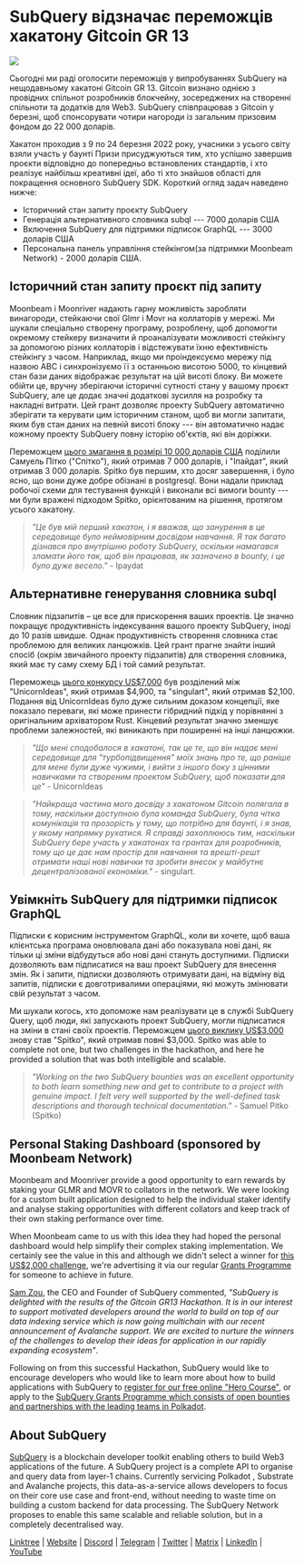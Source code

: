 # SubQuery відзначає переможців хакатону Gitcoin GR 13

![](https://miro.medium.com/max/1400/0*fK6HKHRjdoE1WjYi)

Сьогодні ми раді оголосити переможців у випробуваннях SubQuery на нещодавньому хакатоні Gitcoin GR 13. Gitcoin визнано однією з провідних спільнот розробників блокчейну, зосереджених на створенні спільноти та додатків для Web3. SubQuery співпрацював з Gitcoin у березні, щоб спонсорувати чотири нагороди із загальним призовим фондом до 22 000 доларів.

Хакатон проходив з 9 по 24 березня 2022 року, учасники з усього світу взяли участь у баунті Призи присуджуються тим, хто успішно завершив проєкти відповідно до попередньо встановлених стандартів, і хто реалізує найбільш креативні ідеї, або ті хто знайшов області для покращення основного SubQuery SDK. Короткий огляд задач наведено нижче:

- Історичний стан запиту проєкту SubQuery
- Генерація альтернативного словника subql --- 7000 доларів США
- Включення SubQuery для підтримки підписок GraphQL --- 3000 доларів США
- Персональна панель управління стейкінгом(за підтримки Moonbeam Network) - 2000 доларів США.

## Історичний стан запиту проєкт під запиту

Moonbeam і Moonriver надають гарну можливість заробляти винагороди, стейкаючи свої Glmr і Movr на коллаторів у мережі. Ми шукали спеціально створену програму, розроблену, щоб допомогти окремому стейкеру визначити й проаналізувати можливості стейкінгу за допомогою різних коллаторів і відстежувати їхню ефективність стейкінгу з часом. Наприклад, якщо ми проіндексуємо мережу під назвою ABC і синхронізуємо її з останньою висотою 5000, то кінцевий стан бази даних відображає результат на цій висоті блоку. Ви можете обійти це, вручну зберігаючи історичні сутності стану у вашому проєкт SubQuery, але це додає значні додаткові зусилля на розробку та накладні витрати. Цей грант дозволяє проекту SubQuery автоматично зберігати та керувати цим історичним станом, щоб ви могли запитати, яким був стан даних на певній висоті блоку --- він автоматично надає кожному проекту SubQuery повну історію об'єктів, які він доріжки.

Переможцем [цього змагання в розмірі 10 000 доларів США](https://gitcoin.co/issue/subquery/grants/7/100028529) поділили Самуель Пітко ("Спітко"), який отримав 7 000 доларів, і "Іпайдат", який отримав 3 000 доларів. Spitko був першим, хто досяг завершення, і було ясно, що вони дуже добре обізнані в postgresql. Вони надали приклад робочої схеми для тестування функцій і виконали всі вимоги bounty --- ми були вражені підходом Spitko, орієнтованим на рішення, протягом усього хакатону.

> _"Це був мій перший хакатон, і я вважав, що занурення в це середовище було неймовірним досвідом навчання. Я так багато дізнався про внутрішню роботу SubQuery, оскільки намагався зламати його так, щоб він працював, як зазначено в bounty, і це було дуже весело."_ - Ipaydat

## Альтернативне генерування словника subql

Словник підзапитів – це все для прискорення ваших проектів. Це значно покращує продуктивність індексування вашого проекту SubQuery, іноді до 10 разів швидше. Однак продуктивність створення словника стає проблемою для великих ланцюжків. Цей грант прагне знайти інший спосіб (окрім звичайного проекту підзапитів) для створення словника, який має ту саму схему БД і той самий результат.

Переможець [цього конкурсу US\$7,000](https://gitcoin.co/issue/subquery/grants/9/1000285315) був розділений між "UnicornIdeas", який отримав \$4,900, та "singulart", який отримав \$2,100. Подання від UnicornIdeas було дуже сильним доказом концепції, яке показало переваги, які може принести гібридний підхід у порівнянні з оригінальним архіватором Rust. Кінцевий результат значно зменшує проблеми залежностей, які виникають при поширенні на інші ланцюжки.

> _"Що мені сподобалося в хакатоні, так це те, що він надає мені середовище для "турбопідвищення" моїх знань про те, що раніше для мене були дуже чужими, і вийти з іншого боку з цінними навичками та створеним проектом SubQuery, щоб показати для це"_ - UnicornIdeas

> _"Найкраща частина мого досвіду з хакатоном Gitcoin полягала в тому, наскільки доступною була команда SubQuery, була чітка комунікація та прозорість у тому, що потрібно для баунті, і я знав, у якому напрямку рухатися. Я справді захоплююсь тим, наскільки SubQuery бере участь у хакатонах та грантах для розробників, тому що це дає нам простір для навчання та врешті-решт отримати наші нові навички та зробити внесок у майбутнє децентралізованої економіки."_ - singulart.

## Увімкніть SubQuery для підтримки підписок GraphQL

Підписки є корисним інструментом GraphQL, коли ви хочете, щоб ваша клієнтська програма оновлювала дані або показувала нові дані, як тільки ці зміни відбудуться або нові дані стануть доступними. Підписки дозволяють вам підписатися на ваш проект SubQuery для внесення змін. Як і запити, підписки дозволяють отримувати дані, на відміну від запитів, підписки є довготривалими операціями, які можуть змінювати свій результат з часом.

Ми шукали когось, хто допоможе нам реалізувати це в службі SubQuery Query, щоб люди, які запускають проект SubQuery, могли підписатися на зміни в стані своїх проектів. Переможцем [цього виклику US\$3,000](https://gitcoin.co/issue/subquery/grants/8/100028530) знову став "Spitko", який отримав повні $3,000. Spitko was able to complete not one, but two challenges in the hackathon, and here he provided a solution that was both intelligible and scalable.

> _"Working on the two SubQuery bounties was an excellent opportunity to both learn something new and get to contribute to a project with genuine impact. I felt very well supported by the well-defined task descriptions and thorough technical documentation."_ - Samuel Pitko (Spitko)

## Personal Staking Dashboard (sponsored by Moonbeam Network)

Moonbeam and Moonriver provide a good opportunity to earn rewards by staking your GLMR and MOVR to collators in the network. We were looking for a custom built application designed to help the individual staker identify and analyse staking opportunities with different collators and keep track of their own staking performance over time.

When Moonbeam came to us with this idea they had hoped the personal dashboard would help simplify their complex staking implementation. We certainly see the value in this and although we didn't select a winner for [this US\$2,000 challenge](https://gitcoin.co/issue/subquery/grants/10/1000285475), we're advertising it via our regular [Grants Programme](https://subquery.network/grants) for someone to achieve in future.

[Sam Zou](https://twitter.com/zoujialiu), the CEO and Founder of SubQuery commented, _"SubQuery is delighted with the results of the Gitcoin GR13 Hackathon. It is in our interest to support motivated developers around the world to build on top of our data indexing service which is now going multichain with our recent announcement of Avalanche support. We are excited to nurture the winners of the challenges to develop their ideas for application in our rapidly expanding ecosystem"_.

Following on from this successful Hackathon, SubQuery would like to encourage developers who would like to learn more about how to build applications with SubQuery to [register for our free online "Hero Course"](https://subquery.coassemble.com/unlock/dOKZW6O#/), or apply to the [SubQuery Grants Programme which consists of open bounties and partnerships with the leading teams in Polkadot](https://subquery.network/grants).

## About SubQuery

[SubQuery](https://subquery.network) is a blockchain developer toolkit enabling others to build Web3 applications of the future. A SubQuery project is a complete API to organise and query data from layer-1 chains. Currently servicing Polkadot , Substrate and Avalanche projects, this data-as-a-service allows developers to focus on their core use case and front-end, without needing to waste time on building a custom backend for data processing. The SubQuery Network proposes to enable this same scalable and reliable solution, but in a completely decentralised way.

​​[Linktree](https://linktr.ee/subquerynetwork) | [Website](https://subquery.network/) | [Discord](https://discord.com/invite/78zg8aBSMG) | [Telegram](https://t.me/subquerynetwork) | [Twitter](https://twitter.com/subquerynetwork) | [Matrix](https://matrix.to/#/#subquery:matrix.org) | [LinkedIn](https://www.linkedin.com/company/subquery) | [YouTube](https://www.youtube.com/channel/UCi1a6NUUjegcLHDFLr7CqLw)

